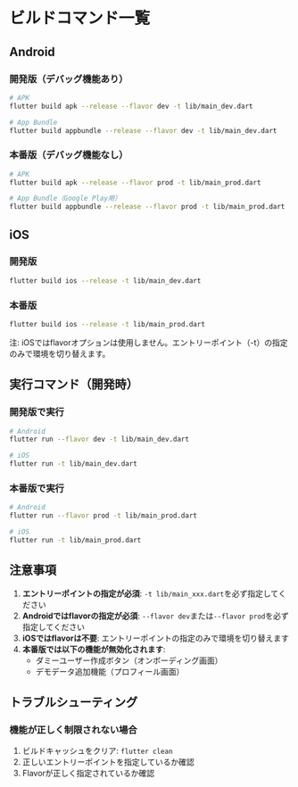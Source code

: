 # ビルドコマンド一覧

## Android

### 開発版（デバッグ機能あり）
```bash
# APK
flutter build apk --release --flavor dev -t lib/main_dev.dart

# App Bundle
flutter build appbundle --release --flavor dev -t lib/main_dev.dart
```

### 本番版（デバッグ機能なし）
```bash
# APK
flutter build apk --release --flavor prod -t lib/main_prod.dart

# App Bundle（Google Play用）
flutter build appbundle --release --flavor prod -t lib/main_prod.dart
```

## iOS

### 開発版
```bash
flutter build ios --release -t lib/main_dev.dart
```

### 本番版
```bash
flutter build ios --release -t lib/main_prod.dart
```

注: iOSではflavorオプションは使用しません。エントリーポイント（-t）の指定のみで環境を切り替えます。

## 実行コマンド（開発時）

### 開発版で実行
```bash
# Android
flutter run --flavor dev -t lib/main_dev.dart

# iOS
flutter run -t lib/main_dev.dart
```

### 本番版で実行
```bash
# Android
flutter run --flavor prod -t lib/main_prod.dart

# iOS
flutter run -t lib/main_prod.dart
```

## 注意事項

1. **エントリーポイントの指定が必須**: `-t lib/main_xxx.dart`を必ず指定してください
2. **Androidではflavorの指定が必須**: `--flavor dev`または`--flavor prod`を必ず指定してください
3. **iOSではflavorは不要**: エントリーポイントの指定のみで環境を切り替えます
4. **本番版では以下の機能が無効化されます**:
   - ダミーユーザー作成ボタン（オンボーディング画面）
   - デモデータ追加機能（プロフィール画面）

## トラブルシューティング

### 機能が正しく制限されない場合
1. ビルドキャッシュをクリア: `flutter clean`
2. 正しいエントリーポイントを指定しているか確認
3. Flavorが正しく指定されているか確認